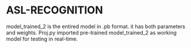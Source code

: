 # ASL-RECOGNITION
model_trained_2 is the entired model in .pb format.
it has both parameters and weights.
Proj.py imported  pre-trained model_trained_2 as working model for testing in real-time.

